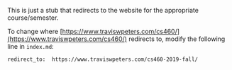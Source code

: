 This is just a stub that redirects to the website for the appropriate course/semester.

To change where [https://www.traviswpeters.com/cs460/](https://www.traviswpeters.com/cs460/) redirects to,
modify the following line in `index.md`:

```
redirect_to:  https://www.traviswpeters.com/cs460-2019-fall/
```

